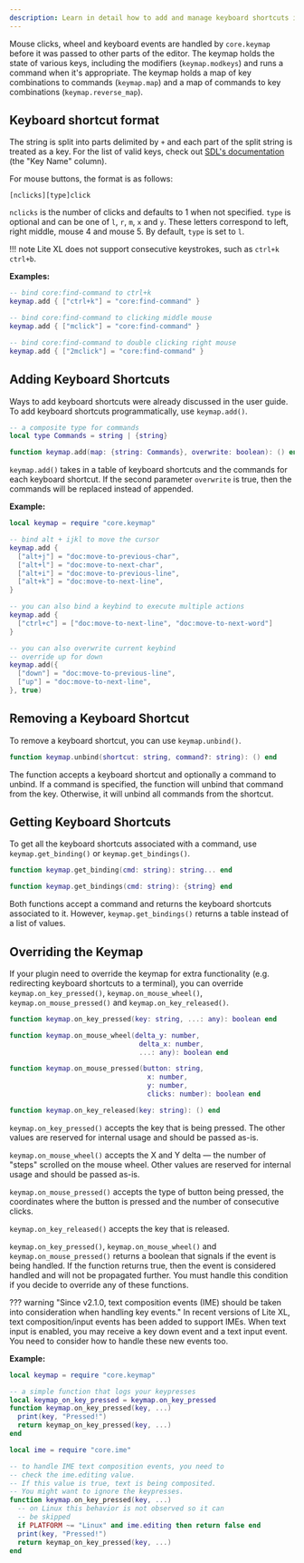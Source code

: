 ```yaml
---
description: Learn in detail how to add and manage keyboard shortcuts in Lite XL.
---
```


Mouse clicks, wheel and keyboard events are handled by `core.keymap`
before it was passed to other parts of the editor.
The keymap holds the state of various keys, including the modifiers (`keymap.modkeys`)
and runs a command when it's appropriate.
The keymap holds a map of key combinations to commands (`keymap.map`)
and a map of commands to key combinations (`keymap.reverse_map`).

## Keyboard shortcut format

The string is split into parts delimited by `+` and each part of the split string is treated as a key.
For the list of valid keys, check out [SDL's documentation][1] (the "Key Name" column).

For mouse buttons, the format is as follows:

`[nclicks][type]click`

`nclicks` is the number of clicks and defaults to 1 when not specified.
`type` is optional and can be one of `l`, `r`, `m`, `x` and `y`.
These letters correspond to left, right middle, mouse 4 and mouse 5.
By default, `type` is set to `l`.

!!! note
    Lite XL does not support consecutive keystrokes, such as `ctrl+k ctrl+b`.

**Examples:**

```lua
-- bind core:find-command to ctrl+k
keymap.add { ["ctrl+k"] = "core:find-command" }

-- bind core:find-command to clicking middle mouse
keymap.add { ["mclick"] = "core:find-command" }

-- bind core:find-command to double clicking right mouse
keymap.add { ["2mclick"] = "core:find-command" }
```

## Adding Keyboard Shortcuts

Ways to add keyboard shortcuts were already discussed in the user guide.
To add keyboard shortcuts programmatically, use `keymap.add()`.

```lua
-- a composite type for commands
local type Commands = string | {string}

function keymap.add(map: {string: Commands}, overwrite: boolean): () end
```

`keymap.add()` takes in a table of keyboard shortcuts and the commands for each keyboard shortcut.
If the second parameter `overwrite` is true, then the commands will be replaced instead of appended.

**Example:**

```lua
local keymap = require "core.keymap"

-- bind alt + ijkl to move the cursor
keymap.add {
  ["alt+j"] = "doc:move-to-previous-char",
  ["alt+l"] = "doc:move-to-next-char",
  ["alt+i"] = "doc:move-to-previous-line",
  ["alt+k"] = "doc:move-to-next-line",
}

-- you can also bind a keybind to execute multiple actions
keymap.add {
  ["ctrl+c"] = ["doc:move-to-next-line", "doc:move-to-next-word"]
}

-- you can also overwrite current keybind
-- override up for down
keymap.add({
  ["down"] = "doc:move-to-previous-line",
  ["up"] = "doc:move-to-next-line",
}, true)
```

## Removing a Keyboard Shortcut

To remove a keyboard shortcut, you can use `keymap.unbind()`.

```lua
function keymap.unbind(shortcut: string, command?: string): () end
```

The function accepts a keyboard shortcut and optionally a command to unbind.
If a command is specified, the function will unbind that command from the key.
Otherwise, it will unbind all commands from the shortcut.

## Getting Keyboard Shortcuts

To get all the keyboard shortcuts associated with a command,
use `keymap.get_binding()` or `keymap.get_bindings()`.

```lua
function keymap.get_binding(cmd: string): string... end

function keymap.get_bindings(cmd: string): {string} end
```

Both functions accept a command and returns the keyboard shortcuts associated to it.
However, `keymap.get_bindings()` returns a table instead of a list of values.

## Overriding the Keymap

If your plugin need to override the keymap for extra functionality
(e.g. redirecting keyboard shortcuts to a terminal), you can override `keymap.on_key_pressed()`,
`keymap.on_mouse_wheel()`, `keymap.on_mouse_pressed()` and `keymap.on_key_released()`.

```lua
function keymap.on_key_pressed(key: string, ...: any): boolean end

function keymap.on_mouse_wheel(delta_y: number,
                                delta_x: number,
                                ...: any): boolean end

function keymap.on_mouse_pressed(button: string,
                                  x: number,
                                  y: number,
                                  clicks: number): boolean end

function keymap.on_key_released(key: string): () end
```

`keymap.on_key_pressed()` accepts the key that is being pressed.
The other values are reserved for internal usage and should be passed as-is.

`keymap.on_mouse_wheel()` accepts the X and Y delta — the number of "steps" scrolled on the mouse wheel.
Other values are reserved for internal usage and should be passed as-is.

`keymap.on_mouse_pressed()` accepts the type of button being pressed,
the coordinates where the button is pressed and the number of consecutive clicks.

`keymap.on_key_released()` accepts the key that is released.

`keymap.on_key_pressed()`, `keymap.on_mouse_wheel()` and `keymap.on_mouse_pressed()`
returns a boolean that signals if the event is being handled.
If the function returns true, then the event is considered handled and will not be propagated further.
You must handle this condition if you decide to override any of these functions.

??? warning "Since v2.1.0, text composition events (IME) should be taken into consideration when handling key events."
    In recent versions of Lite XL, text composition/input events has been added to support IMEs.
    When text input is enabled, you may receive a key down event and a text input event.
    You need to consider how to handle these new events too.

**Example:**

```lua
local keymap = require "core.keymap"

-- a simple function that logs your keypresses
local keymap_on_key_pressed = keymap.on_key_pressed
function keymap.on_key_pressed(key, ...)
  print(key, "Pressed!")
  return keymap_on_key_pressed(key, ...)
end

local ime = require "core.ime"

-- to handle IME text composition events, you need to
-- check the ime.editing value.
-- If this value is true, text is being composited.
-- You might want to ignore the keypresses.
function keymap.on_key_pressed(key, ...)
  -- on Linux this behavior is not observed so it can
  -- be skipped
  if PLATFORM ~= "Linux" and ime.editing then return false end
  print(key, "Pressed!")
  return keymap_on_key_pressed(key, ...)
end
```

[1]: https://wiki.libsdl.org/SDL2/SDL_Keycode
